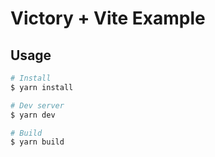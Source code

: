 Victory + Vite Example
======================

## Usage

```sh
# Install
$ yarn install

# Dev server
$ yarn dev

# Build
$ yarn build
```
